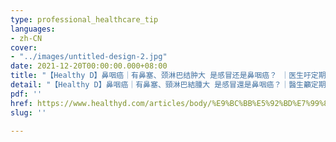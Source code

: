```yaml
---
type: professional_healthcare_tip
languages:
- zh-CN
cover:
- "../images/untitled-design-2.jpg"
date: 2021-12-20T00:00:00.000+08:00
title: "【Healthy D】鼻咽癌｜有鼻塞、颈淋巴结肿大 是感冒还是鼻咽癌？ ｜医生吁定期进行早期筛查"
detail: "【Healthy D】鼻咽癌｜有鼻塞、頸淋巴結腫大 是感冒還是鼻咽癌？｜醫生籲定期進行早期篩查"
pdf: ''
href: https://www.healthyd.com/articles/body/%E9%BC%BB%E5%92%BD%E7%99%8C-%E9%A0%B8%E6%B7%8B%E5%B7%B4%E7%B5%90%E8%85%AB%E5%A4%A7-%E9%86%AB%E7%94%9F%E7%B1%B2%E5%AE%9A%E6%9C%9F%E9%80%B2%E8%A1%8C%E6%97%A9%E6%9C%9F%E7%AF%A9%E6%9F%A5?utm_source=healthyd&amp;utm_medium=fb&amp;utm_campaign=fb_20211220&amp;fbclid=IwAR3rGV_ON2iRijhkuPAe2Qgvhk9DNGwJMFrvVSOff0Ly5RPCh_LP7xAiHTg
slug: ''

---
```

